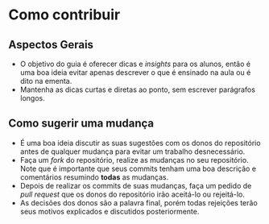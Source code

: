 # Como contribuir

[//]: # (Página dedicada a um guia básico de como contribuir)

## Aspectos Gerais

 * O objetivo do guia é oferecer dicas e _insights_ para os alunos, então é uma boa ideia evitar apenas descrever o que é ensinado na aula ou é dito na ementa.
 * Mantenha as dicas curtas e diretas ao ponto, sem escrever parágrafos longos.
 
## Como sugerir uma mudança

 * É uma boa ideia discutir as suas sugestões com os donos do repositório antes de qualquer mudança para evitar um trabalho desnecessário.
 * Faça um _fork_ do repositório, realize as mudanças no seu repositório. Note que é importante que seus commits tenham uma boa descrição e comentários resumindo **todas** as mudanças.
 * Depois de realizar os commits de suas mudanças, faça um pedido de _pull request_ que os donos do repositório irão aceitá-lo ou rejeitá-lo.
 * As decisões dos donos são a palavra final, porém todas rejeições terão seus motivos explicados e discutidos posteriormente.
 